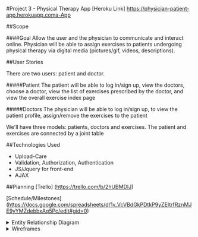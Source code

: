 #Project 3 - Physical Therapy App
[Heroku Link] https://physician-patient-app.herokuapp.coma-App

##Scope

####Goal
Allow the user and the physician to communicate and interact online. Physician will be able to assign exercises to patients undergoing physical therapy via digital media (pictures/gif, videos, descriptions).

##User Stories

There are two users: patient and doctor.

#####Patient
The patient will be able to log in/sign up,  view the doctors, choose a doctor, view the list of exercises prescribed by the doctor, and view the overall exercise index page
 
#####Doctors
The physician will be able to log in/sign up, to view the patient profile, assign/remove the exercises to the patient

We'll have three models: patients,  doctors and exercises. The patient and exercises are connected by a joint table

##Technologies Used
* Upload-Care
* Validation, Authorization, Authentication
* JS/Jquery for front-end
* AJAX

##Planning
[Trello] (https://trello.com/b/2hUBMDlJ)

[Schedule/Milestones] (https://docs.google.com/spreadsheets/d/1v_VcVBdGkPDtkP9yZEItrfRznMJE9yYMZdebbxAq5Pc/edit#gid=0)

<details><summary>Entity Relationship Diagram</summary>
![ERD/Model](./planning/ERD.png)
</details>

<details><summary>Wireframes</summary>
![Home](./planning/Home.jpg)
![DoctorSignup](./planning/DoctorSignup.jpg)
![DoctorProfile](./planning/DoctorProfile.jpg)
![PatientProfile](./planning/PatientProfile-DoctorView.jpg)
![ExerciseAssignment](./planning/ExerciseAssignment.jpg)
![ExerciseIndex](./planning/ExerciseIndex.jpg)
![ExerciseShow](./planning/ExerciseShow.jpg)
![PatientSignup](./planning/PatientSignup.jpg)
![PatientProfile](./planning/PatientProfile.jpg)
![DoctorProfile](./planning/DoctorProfile-PatientView.jpg)
![DoctorIndex](./planning/DoctorIndex.jpg)
![About](./planning/About.jpg)
![PatientIndex](./planning/PatientIndex(ICEBOX).jpg)
</details>
